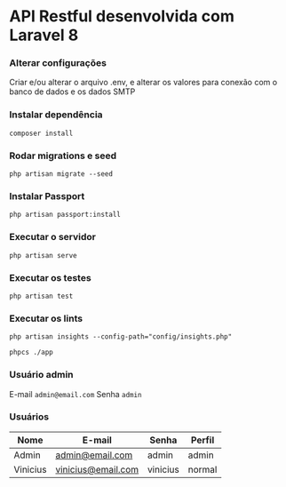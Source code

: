 # API Restful desenvolvida com Laravel 8

### Alterar configurações
Criar e/ou alterar o arquivo .env, e alterar os valores para conexão com o banco de dados e os dados SMTP

### Instalar dependência
`composer install`

### Rodar migrations e seed
`php artisan migrate --seed`

### Instalar Passport
`php artisan passport:install`

### Executar o servidor
`php artisan serve`

### Executar os testes
`php artisan test`

### Executar os lints
`php artisan insights --config-path="config/insights.php"`

`phpcs ./app`

### Usuário admin
E-mail `admin@email.com`
Senha `admin`

### Usuários
Nome     | E-mail             | Senha    | Perfil
-------- | ------------------ | -------- | ------
Admin    | admin@email.com    | admin    | admin
Vinicius | vinicius@email.com | vinicius | normal

